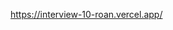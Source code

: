 https://interview-10-roan.vercel.app/

<!-- Bu soru, kullanıcıya CAPTCHA testi sormak için bir bileşen oluşturmanızı gerektiriyor. CAPTCHA, genellikle otomatik botlardan ayırt edebilmek için kullanılan görsel veya metinsel zorluklardır.

Başlangıç kodunda altı farklı resmin URL'sini (1'den 6'ya kadar olan sayıların resimleri) bulacaksınız. Bileşen, bir buton renderlamalıdır. Bu butona tıklandığında, altı resim görüntülenmeli ve kullanıcıdan bu resimlerden birini seçmesi istenmelidir. Seçilmesi gereken sayı, her butona tıklandığında rastgele olarak belirlenmelidir.

Eğer kullanıcı doğru resmi seçerse, bileşen başlangıç durumuna dönmelidir ve sadece bir buton ve kapalı bir modal görüntülenmelidir.

Ancak eğer kullanıcı yanlış resmi seçerse, tarayıcıda bir uyarı mesajı görüntülenmelidir. Modal penceresi açık kalmalı ve kullanıcının tekrar denemesi için beklemelidir.

Bu bileşeni oluştururken, kullanıcıların resmi seçmelerini ve doğru/yanlış seçimleri ele alan bir mantık eklemeyi unutmayın. Aynı zamanda, bileşenin beklenen görünümünü ve davranışını gösteren `interview3.png` adlı resme de göz atabilirsiniz.
 -->
